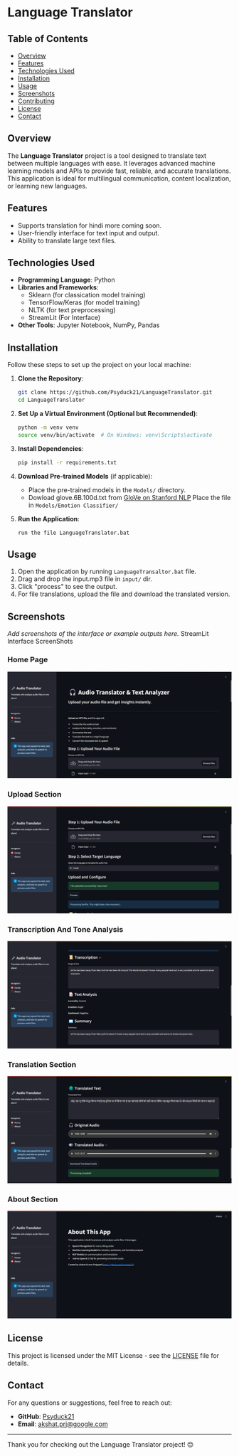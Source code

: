 # Language Translator

## Table of Contents
- [Overview](#overview)
- [Features](#features)
- [Technologies Used](#technologies-used)
- [Installation](#installation)
- [Usage](#usage)
- [Screenshots](#screenshots)
- [Contributing](#contributing)
- [License](#license)
- [Contact](#contact)

## Overview
The **Language Translator** project is a tool designed to translate text between multiple languages with ease. It leverages advanced machine learning models and APIs to provide fast, reliable, and accurate translations. This application is ideal for multilingual communication, content localization, or learning new languages.

## Features
- Supports translation for hindi more coming soon.
- User-friendly interface for text input and output.
- Ability to translate large text files.

## Technologies Used
- **Programming Language**: Python
- **Libraries and Frameworks**:
  - Sklearn (for classication model training)
  - TensorFlow/Keras (for model training)
  - NLTK (for text preprocessing)
  - StreamLit (For Interface)
- **Other Tools**: Jupyter Notebook, NumPy, Pandas

## Installation

Follow these steps to set up the project on your local machine:

1. **Clone the Repository**:
   ```bash
   git clone https://github.com/Psyduck21/LanguageTranslator.git
   cd LanguageTranslator
   ```

2. **Set Up a Virtual Environment (Optional but Recommended)**:
   ```bash
   python -m venv venv
   source venv/bin/activate  # On Windows: venv\Scripts\activate
   ```

3. **Install Dependencies**:
   ```bash
   pip install -r requirements.txt
   ```

4. **Download Pre-trained Models** (if applicable):
   - Place the pre-trained models in the `Models/` directory.
   - Dowload glove.6B.100d.txt from [GloVe on Stanford NLP](https://nlp.stanford.edu/projects/glove/) Place the file in `Models/Emotion Classifier/`

5. **Run the Application**:
   ```
   run the file LanguageTranslator.bat
   ```

## Usage
1. Open the application by running `LanguageTransaltor.bat` file.
2. Drag and drop the input.mp3 file in `input/` dir.
3. Click "process" to see the output.
4. For file translations, upload the file and download the translated version.

## Screenshots
*Add screenshots of the interface or example outputs here.*
StreamLit Interface ScreenShots

### Home Page
![Home Page](ScreenShots/home.png)

### Upload Section
![Home Page](ScreenShots/upload.png)

### Transcription And Tone Analysis
![TRanscription](ScreenShots/transcription_and_sentiments.png)

### Translation Section
![Dashboard](ScreenShots/translation.png)

### About Section
![About](ScreenShots/about.png)



## License
This project is licensed under the MIT License - see the [LICENSE](LICENSE) file for details.

## Contact
For any questions or suggestions, feel free to reach out:
- **GitHub**: [Psyduck21](https://github.com/Psyduck21)
- **Email**: [akshat.prj@google.com](mailto:akshat,prjl@google.com)

---

Thank you for checking out the Language Translator project! 😊
